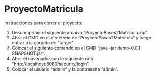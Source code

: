 # ProyectoMatricula
Instrucciones para correr el proyecto:

1. Descomprimir el siguiente archivo “ProyectoBases2Matricula.zip”.
2. Abrir el CMD en el directorio de “ProyectoBases2Matricula” y luego entrar a la carpeta de "target".
3. Colocar el siguiente comando en el CMD “java -jar demo-0.0.1-SNAPSHOT.jar”.
4. Abrir el navegador con la siguiente ruta “http://localhost:8080/security/login”.
5. Colocar el usuario “admin” y la contraseña “admin”.
